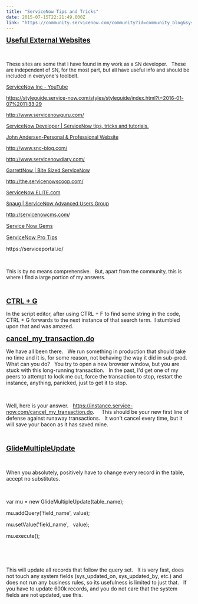 ```yaml
---
title: "ServiceNow Tips and Tricks"
date: 2015-07-15T22:21:49.000Z
link: "https://community.servicenow.com/community?id=community_blog&sys_id=da0deaa5dbd0dbc01dcaf3231f96197b"
---
```

<p><span style="; font-size: 14pt; text-decoration: underline;"><strong>Useful External Websites</strong></span></p>
<p> </p>
<p><span style="font-size: 10pt;">These sites are some that I have found in my work as a SN developer.   These are independent of SN, for the most part, but all have useful info and should be included in everyone&#39;s toolbelt.<br /></span></p>
<p><span style="font-size: 10pt;"><a title="https://www.youtube.com/user/servicenowinc" href="https://www.youtube.com/user/servicenowinc" rel="nofollow">ServiceNow Inc - YouTube</a> </span></p>
<p><span style="font-size: 10pt;"><a title="https://styleguide.service-now.com/styles/styleguide/index.html?t&#61;2016-01-07%2011:33:29" href="https://styleguide.service-now.com/styles/styleguide/index.html?t&#61;2016-01-07%2011:33:29" rel="nofollow">https://styleguide.service-now.com/styles/styleguide/index.html?t&#61;2016-01-07%2011:33:29</a> </span></p>
<p><span style="font-size: 10pt;"><a title="http://www.servicenowguru.com/" href="http://www.servicenowguru.com/" rel="nofollow">http://www.servicenowguru.com/</a></span></p>
<p><span style="font-size: 10pt;"><a title="http://servicenowdeveloper.com/" href="http://servicenowdeveloper.com/" rel="nofollow">ServiceNow Developer | ServiceNow tips, tricks and tutorials.</a></span></p>
<p><span style="font-size: 10pt;"><a title="http://www.john-james-andersen.com/" href="http://www.john-james-andersen.com/" rel="nofollow">John Andersen-Personal &amp; Professional Website</a></span></p>
<p><span style="font-size: 10pt;"><a title="http://www.snc-blog.com/" href="http://www.snc-blog.com/" rel="nofollow">http://www.snc-blog.com/</a></span></p>
<p><span style="font-size: 10pt;"><a title="http://www.servicenowdiary.com/" href="http://www.servicenowdiary.com/" rel="nofollow">http://www.servicenowdiary.com/</a></span></p>
<p><span style="font-size: 10pt;"><a title="http://garrettnow.com/" href="http://garrettnow.com/" rel="nofollow">GarrettNow | Bite Sized ServiceNow</a></span></p>
<p><span style="font-size: 10pt;"><a title="http://the.servicenowscoop.com/" href="http://the.servicenowscoop.com/" rel="nofollow">http://the.servicenowscoop.com/</a></span></p>
<p><span style="font-size: 10pt;"><a title="http://www.servicenowelite.com/" href="http://www.servicenowelite.com/" rel="nofollow">ServiceNow ELITE.com</a></span></p>
<p><span style="font-size: 10pt;"><a title="http://snaug.com/" href="http://snaug.com/" rel="nofollow">Snaug | ServiceNow Advanced Users Group</a></span></p>
<p><span style="font-size: 10pt;"><a title="http://servicenowcms.com/" href="http://servicenowcms.com/" rel="nofollow">http://servicenowcms.com/</a><br /></span></p>
<p><a title="http://servicenowgems.com/" href="http://servicenowgems.com/" rel="nofollow">Service Now Gems</a></p>
<p><a title="http://www.servicenowprotips.com/" href="http://www.servicenowprotips.com/" rel="nofollow">ServiceNow Pro Tips</a></p>
<p>https://serviceportal.io/</p>
<p> </p>
<p><span style="font-size: 10pt;">This is by no means comprehensive.   But, apart from the community, this is where I find a large portion of my answers.<br /></span></p>
<p> </p>
<p><span style="text-decoration: underline; font-size: 14pt;"><strong>CTRL &#43; G</strong></span></p>
<p>In the script editor, after using CTRL &#43; F to find some string in the code, CTRL &#43; G forwards to the next instance of that search term.  I stumbled upon that and was amazed.</p>
<p><span style="; font-size: 14pt; text-decoration: underline;"><strong>cancel_my_transaction.do</strong></span></p>
<p>We have all been there.   We run something in production that should take no time and it is, for some reason, not behaving the way it did in sub-prod.   What can you do?   You try to open a new browser window, but you are stuck with this long-running transaction.   In the past, I&#39;d get one of my peers to attempt to lock me out, force the transaction to stop, restart the instance, anything, panicked, just to get it to stop.</p>
<p> </p>
<p>Well, here is your answer.   <a class="jive-link-external-small" title="k-external-small" href="https://instance.service-now.com/cancel_my_transaction.do" target="_blank" rel="noopener noreferrer nofollow">https://instance.service-now.com/cancel_my_transaction.do</a>.     This should be your new first line of defense against runaway transactions.   It won&#39;t cancel every time, but it will save your bacon as it has saved mine.</p>
<p> </p>
<p><span style="; font-size: 14pt; text-decoration: underline;"><strong>GlideMultipleUpdate</strong></span></p>
<p> </p>
<p>When you absolutely, positively have to change every record in the table, accept no substitutes.</p>
<p> </p>
<p>var mu &#61; new GlideMultipleUpdate(table_name);</p>
<p>mu.addQuery(&#39;field_name&#39;, value);</p>
<p>mu.setValue(&#39;field_name&#39;,   value);</p>
<p>mu.execute();</p>
<pre class="jive_macro_code _jivemacro_uid_14398282652183967 jive_text_macro">       </pre>
<p> </p>
<p>This will update all records that follow the query set.   It is very fast, does not touch any system fields (sys_updated_on, sys_updated_by, etc.) and does not run any business rules, so its usefulness is limited to just that.   If you have to update 600k records, and you do not care that the system fields are not updated, use this.</p>